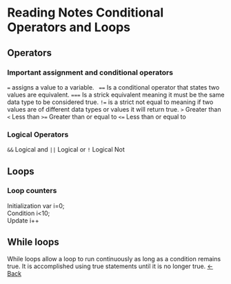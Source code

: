 # Reading Notes Conditional Operators and Loops
## Operators
### Important assignment and conditional operators
```=``` assigns a value to a variable.  ``` ==``` Is a conditional operator that states two values are equivalent.  ```===``` Is a strick equivalent meaning it must be the same data type to be considered true. ```!=``` is a strict not equal to meaning if two values are of different data types or values it will return true.
```>``` Greater than
```<``` Less than
```>=``` Greater than or equal to
```<=``` Less than or equal to

### Logical Operators
```&&``` Logical and
```||``` Logical or
```!``` Logical Not

## Loops
### Loop counters

Initialization var i=0;                    
Condition i<10;                     
Update i++                  

## While loops
While loops allow a loop to run continuously as long as a condition remains true. It is accomplished using true statements until it is no longer true.
[<-Back](README.md)